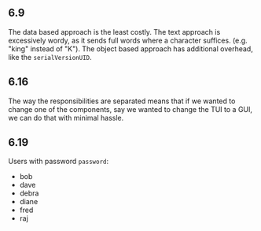 ## 6.9
The data based approach is the least costly.
The text approach is excessively wordy, as it sends full words where a character suffices. (e.g. "king" instead of "K").
The object based approach has additional overhead, like the `serialVersionUID`.

## 6.16
The way the responsibilities are separated means that if we wanted to change one of the components,
say we wanted to change the TUI to a GUI, we can do that with minimal hassle.

## 6.19
Users with password `password`:
- bob
- dave
- debra
- diane
- fred
- raj